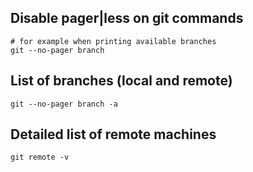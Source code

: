 ## Disable pager|less on git commands
```
# for example when printing available branches
git --no-pager branch
```


## List of branches (local and remote)
```
git --no-pager branch -a
```

## Detailed list of remote machines
```
git remote -v
```
